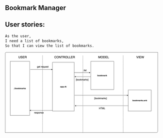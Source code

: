 ## Bookmark Manager

User stories:
--------
```
As the user,
I need a list of bookmarks,
So that I can view the list of bookmarks.
```
![alt text](https://raw.githubusercontent.com/tsankhalpara/bookmark_manager/master/bookmark_list_model.jpg)
